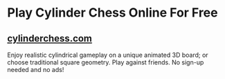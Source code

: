# Play Cylinder Chess Online For Free

## [cylinderchess.com](https://www.cylinderchess.com)

Enjoy realistic cylindrical gameplay on a unique animated 3D board; or choose traditional square geometry. Play against friends. No sign-up needed and no ads!
